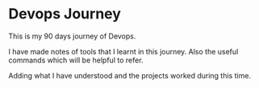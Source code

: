 # Devops Journey

This is my 90 days journey of Devops.

I have made notes of tools that I learnt in this journey. Also the useful commands which will be helpful to refer.

Adding what I have understood and the projects worked during this time.
